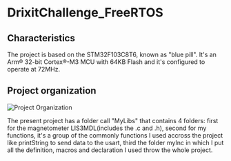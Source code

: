 # DrixitChallenge_FreeRTOS

## Characteristics
The project is based on the STM32F103C8T6, known as "blue pill". It's an Arm® 32-bit Cortex®-M3 MCU with 64KB Flash and it's configured to operate at 72MHz.


## Project organization

<img src="https://github.com/NikoRtt/DrixitChallenge_FreeRTOS/ProjectOrganization.JPG" alt="Project Organization"/>

The present project has a folder call "MyLibs" that contains 4 folders: first for the magnetometer LIS3MDL(includes the .c and .h), second for my functions, it's a group of the commonly functions I used accross the project like printString to send data to the usart, third the folder myInc in which I put all the definition, macros and declaration I used throw the whole project.